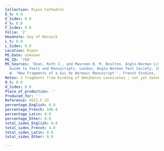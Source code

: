 ```yaml
---
Collection: Ripon Cathedral
E_%: 0.0
E_Sides: 0.0
F_%: 0.0
F_Sides: 0.0
Folia: '2'
Headnote: Guy of Warwick
L_%: 0.0
L_Sides: 0.0
Location: Ripon
MS_Date: unknown
MS_ID: '758'
MS_Sources: 'Dean, Ruth J., and Maureen B. M. Boulton. Anglo-Norman Literature: A
  Guide to Texts and Manuscripts. London: Anglo-Norman Text Society, 1999. ; Rothwell,
  W. "New Fragments of a Gui de Warewic Manuscript'', French Studies, 13 (1958), 52.'
Notes: 2 fragments from binding of Omnibonus Leonicenus ; not yet dated
O_%: 0.0
O_Sides: 0.0
Place_of_production: ''
Produced_for: ''
Reference: XVII.F.33
percentage_English: 0.0
percentage_French: 100.0
percentage_Latin: 0.0
percentage_Other: 0.0
total_sides_English: 0.0
total_sides_French: 4.0
total_sides_Latin: 0.0
total_sides_Other: 0.0

---
```

